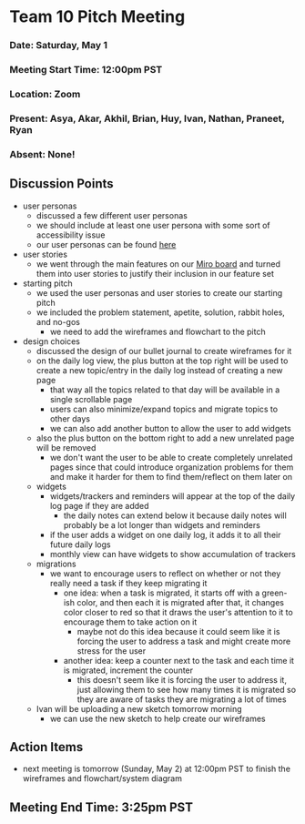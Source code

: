 # Team 10 Pitch Meeting
### Date: Saturday, May 1
### Meeting Start Time: 12:00pm PST
### Location: Zoom
### Present: Asya, Akar, Akhil, Brian, Huy, Ivan, Nathan, Praneet, Ryan
### Absent: None!
## Discussion Points
- user personas
  - discussed a few different user personas
  - we should include at least one user persona with some sort of accessibility issue
  - our user personas can be found [here](https://docs.google.com/presentation/d/1mIwvxUdMOBqAEK4MvwuRU8EPaansFFLCHFxcA6rxk_Q/edit#slide=id.gd6c3d58b96_0_0)
- user stories
  - we went through the main features on our [Miro board](https://miro.com/app/board/o9J_lI_Oubw=/) and turned them into user stories to justify their inclusion in our feature set
- starting pitch
  - we used the user personas and user stories to create our starting pitch
  - we included the problem statement, apetite, solution, rabbit holes, and no-gos
    - we need to add the wireframes and flowchart to the pitch
- design choices
  - discussed the design of our bullet journal to create wireframes for it
  - on the daily log view, the plus button at the top right will be used to create a new topic/entry in the daily log instead of creating a new page
    - that way all the topics related to that day will be available in a single scrollable page
    - users can also minimize/expand topics and migrate topics to other days
    - we can also add another button to allow the user to add widgets
  - also the plus button on the bottom right to add a new unrelated page will be removed
    - we don't want the user to be able to create completely unrelated pages since that could introduce organization problems for them and make it harder for them to find them/reflect on them later on 
  - widgets
    - widgets/trackers and reminders will appear at the top of the daily log page if they are added
      - the daily notes can extend below it because daily notes will probably be a lot longer than widgets and reminders
    - if the user adds a widget on one daily log, it adds it to all their future daily logs
    - monthly view can have widgets to show accumulation of trackers
  - migrations
    - we want to encourage users to reflect on whether or not they really need a task if they keep migrating it
      - one idea: when a task is migrated, it starts off with a green-ish color, and then each it is migrated after that, it changes color closer to red so that it draws the user's attention to it to encourage them to take action on it
        - maybe not do this idea because it could seem like it is forcing the user to address a task and might create more stress for the user
      - another idea: keep a counter next to the task and each time it is migrated, increment the counter
        - this doesn't seem like it is forcing the user to address it, just allowing them to see how many times it is migrated so they are aware of tasks they are migrating a lot of times
  - Ivan will be uploading a new sketch tomorrow morning
    - we can use the new sketch to help create our wireframes
## Action Items
- next meeting is tomorrow (Sunday, May 2) at 12:00pm PST to finish the wireframes and flowchart/system diagram
## Meeting End Time: 3:25pm PST